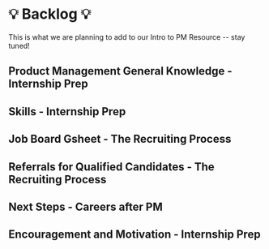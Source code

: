 # :bulb: Backlog :bulb:
This is what we are planning to add to our Intro to PM Resource -- stay tuned!

## Product Management General Knowledge - Internship Prep
## Skills - Internship Prep
## Job Board Gsheet - The Recruiting Process
## Referrals for Qualified Candidates - The Recruiting Process
## Next Steps - Careers after PM
## Encouragement and Motivation - Internship Prep
